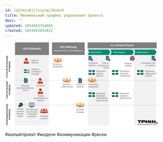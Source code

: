 ```yaml
---
id: lq2vmio8jt1iuyuqi26u6nd
title: Минимальный профиль управления проекта
desc: ''
updated: 1654463354665
created: 1654463042822
---
```

![Картинка](assets/images/Profile_min.jpg)

#малыйпроект #модели #коммуникации #риски
